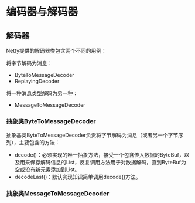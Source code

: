 # 编码器与解码器

## 解码器

Netty提供的解码器类包含两个不同的用例：

将字节解码为消息：
- ByteToMessageDecoder
- ReplayingDecoder

将一种消息类型解码为另一种：
- MessageToMessageDecoder

### 抽象类ByteToMessageDecoder

抽象基类ByteToMessageDecoder负责将字节解码为消息（或者另一个字节序列），主要包含的方法：
- decode()：必须实现的唯一抽象方法，接受一个包含传入数据的ByteBuf，以及用来保存解码信息的List，反复调用方法用于对数据解码，直到ByteBuf为空或没有新元素添加到List。
- decodeLast()：默认实现知识简单调用decode()方法。

### 抽象类MessageToMessageDecoder

